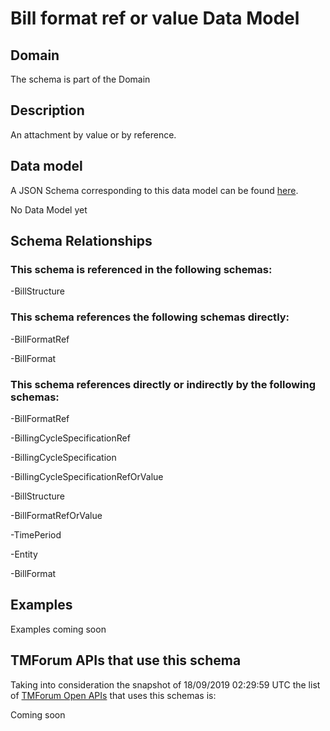 # Bill format ref or value Data Model

## Domain

The  schema is part of the  Domain

## Description

An attachment by value or by reference.

## Data model

A JSON Schema corresponding to this data model can be found
[here](https://github.com/tmforum-rand/schemas/blob/master/Customer/BillFormatRefOrValue.schema.json).

No Data Model yet

## Schema Relationships

### This schema is referenced in the following schemas:

-BillStructure

### This schema references the following schemas directly:

-BillFormatRef

-BillFormat

### This schema references directly or indirectly by the following schemas:

-BillFormatRef

-BillingCycleSpecificationRef

-BillingCycleSpecification

-BillingCycleSpecificationRefOrValue

-BillStructure

-BillFormatRefOrValue

-TimePeriod

-Entity

-BillFormat



## Examples

Examples coming soon

## TMForum APIs that use this schema

Taking into consideration the snapshot of 18/09/2019 02:29:59 UTC the list of [TMForum Open APIs](https://www.tmforum.org/open-apis/) that uses this schemas is:

Coming soon